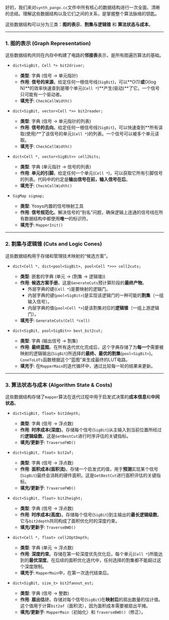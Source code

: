 好的，我们来对`synth_pango.cc`文件中所有核心的数据结构进行一次全面、清晰的总结。理解这些数据结构以及它们之间的关系，是掌握整个算法脉络的钥匙。

这些数据结构可以分为三类：**图的表示**、**割集与逻辑锥** 和 **算法状态与成本**。

---

### **1. 图的表示 (Graph Representation)**

这些数据结构共同在内存中构建了电路的**邻接表**表示，是所有图遍历算法的基础。

*   `dict<SigBit, Cell *> bit2driver;`
    *   **类型**: 字典 (信号 -> 单元指针)
    *   **作用**: **信号的来源**。给定任何一根信号线(`SigBit`)，可以**O(1)**或**O(log N)**的效率快速查到是哪个单元(`Cell *`)**产生(驱动)**了它。一个信号只可能有一个驱动者。
    *   **填充于**: `CheckCellWidth()`

*   `dict<SigBit, vector<Cell *>> bit2reader;`
    *   **类型**: 字典 (信号 -> 单元指针的列表)
    *   **作用**: **信号的去向**。给定任何一根信号线(`SigBit`)，可以快速查到**所有读取(使用)**了该信号的单元(`Cell *`)的列表。一个信号可以被多个单元读取。
    *   **填充于**: `CheckCellWidth()`

*   `dict<Cell *, vector<SigBit>> cell2bits;`
    *   **类型**: 字典 (单元指针 -> 信号的列表)
    *   **作用**: **单元的引脚**。给定任何一个单元(`Cell *`)，可以获取它所有引脚信号的列表。代码中的约定是**输出信号在前，输入信号在后**。
    *   **填充于**: `CheckCellWidth()`

*   `SigMap sigmap;`
    *   **类型**: Yosys内置的信号映射工具
    *   **作用**: **信号规范化**。解决信号的“别名”问题，确保逻辑上连通的信号线在所有数据结构中都使用**唯一**的标识符。
    *   **填充于**: `MapperInit()`

---

### **2. 割集与逻辑锥 (Cuts and Logic Cones)**

这些数据结构用于存储和管理技术映射的“候选方案”。

*   `dict<Cell *, dict<pool<SigBit>, pool<Cell *>>> cell2cuts;`
    *   **类型**: 嵌套的字典 (单元 -> (割集 -> 逻辑锥))
    *   **作用**: **候选方案手册**。这是`GenerateCuts`预计算阶段的**最终产物**。
        *   外层字典的键(`Cell *`)是要映射的逻辑门。
        *   内层字典的键(`pool<SigBit>`)是实现该逻辑门的一种可能的**割集**（一组输入信号）。
        *   内层字典的值(`pool<Cell *>`)是该割集对应的**逻辑锥**（一组上游逻辑门）。
    *   **填充于**: `GenerateCuts(Cell *cell)`

*   `dict<SigBit, pool<SigBit>> best_bit2cut;`
    *   **类型**: 字典 (输出信号 -> 割集)
    *   **作用**: **最终蓝图**。在所有迭代优化完成后，这个字典存储了为**每一个**需要被映射的逻辑输出(`SigBit`)所选择的**最终、最优的割集**(`pool<SigBit>`)。`ConeToLUTs`函数根据这个“蓝图”来生成最终的LUT电路。
    *   **填充于**: 在`MapperMain`的迭代循环中，通过比较每一轮的结果来更新。

---

### **3. 算法状态与成本 (Algorithm State & Costs)**

这些数据结构存储了`mapper`算法在迭代过程中用于启发式决策的**成本信息**和**中间状态**。

*   `dict<SigBit, float> bit2depth;`
    *   **类型**: 字典 (信号 -> 浮点数)
    *   **作用**: **时序成本(深度)**。存储每个信号(`SigBit`)从主输入到当前位置所经过的**逻辑级数**。这是`GetBestCut`进行时序评估的关键指标。
    *   **填充/更新于**: `TraverseFWD()`

*   `dict<SigBit, float> bit2af;`
    *   **类型**: 字典 (信号 -> 浮点数)
    *   **作用**: **面积成本(面积流)**。存储一个启发式的值，用于**预测**实现某个信号(`SigBit`)最终会消耗的硬件面积。这是`GetBestCut`进行面积评估的关键指标。
    *   **填充/更新于**: `TraverseFWD()`

*   `dict<SigBit, float> bit2height;`
    *   **类型**: 字典 (信号 -> 浮点数)
    *   **作用**: **时序成本(高度)**。存储每个信号(`SigBit`)到主输出的**最长逻辑级数**。它与`bit2depth`共同构成了面积优化时的深度约束。
    *   **填充/更新于**: `TraverseBWD()`

*   `dict<Cell *, float> cell2OptDepth;`
    *   **类型**: 字典 (单元 -> 浮点数)
    *   **作用**: **深度约束**。存储在第一轮深度优先优化后，每个单元(`Cell *`)所能达到的**最优深度**。在后续的面积优化迭代中，任何选择的割集都不能超过这个深度限制。
    *   **填充于**: `MapperMain`中，在第一次迭代结束后。

*   `dict<SigBit, size_t> bit2fanout_est;`
    *   **类型**: 字典 (信号 -> 整数)
    *   **作用**: **扇出估计**。存储对每个信号(`SigBit`)在**映射后**的扇出数量的估计值。这个值用于计算`bit2af`（面积流），因为面积成本需要被扇出平摊。
    *   **填充/更新于**: `MapperMain`（初始化）和 `TraverseBWD()`（修正）。
    